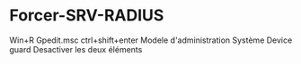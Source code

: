 # Forcer-SRV-RADIUS
Win+R
Gpedit.msc ctrl+shift+enter
Modele d'administration
Système 
Device guard
Desactiver les deux éléments 
